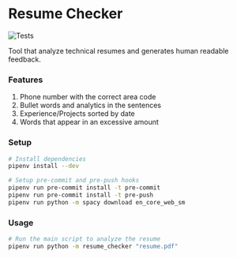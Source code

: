 # Resume Checker
![Tests](https://github.com/Proyecto-Nutria/resume-checker/workflows/Test/badge.svg)

Tool that analyze technical resumes and generates human readable feedback.

### Features

1. Phone number with the correct area code
1. Bullet words and analytics in the sentences
1. Experience/Projects sorted by date
1. Words that appear in an excessive amount

### Setup

```sh
# Install dependencies
pipenv install --dev

# Setup pre-commit and pre-push hooks
pipenv run pre-commit install -t pre-commit
pipenv run pre-commit install -t pre-push
pipenv run python -m spacy download en_core_web_sm

```

### Usage

```sh
# Run the main script to analyze the resume
pipenv run python -m resume_checker "resume.pdf"
```
